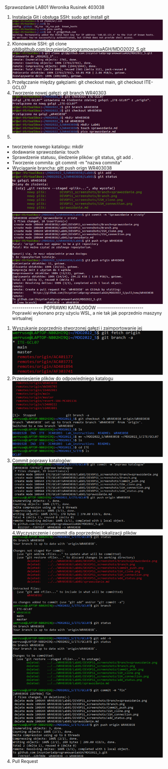 Sprawozdanie LAB01 Weronika Rusinek 403038

1. Instalacja Git i obsługa SSH: sudo apt install git
![plot](./DEVOPS1_screenshots/SSH_connection.png)
2. Klonowanie SSH: git clone git@github.com:InzynieriaOprogramowaniaAGH/MDO2022_S.git
![plot](./DEVOPS1_screenshots/SSH_clone.png)
3. Przełączanie między gałęziami: git checkout main, git checkout ITE-GCL07
4. Tworzenie nowej gałęzi: git branch WR40303
![plot](./DEVOPS1_screenshots/Branch+sprawozdanie.png)
5. 
  - tworzenie nowego katalogu: mkdir
  - dodawanie sprawozdania: touch
  - Sprawdzenie statusu, śledzenie plików: git status, git add . 
  - Tworzenie commita: git commit -m "nazwa commita"
  -  Wyciąganie brancha: gitt push orign WR403038
![plot](./DEVOPS1_screenshots/add_status.png)
![plot](./DEVOPS1_screenshots/Commit_push.png)
--------------- POPRAWKI KATALOGÓW -----------------------
Poprawki wykonano przy użyciu WSL, a nie tak jak poprzednio maszyny wirtualnej 
1. Wyszukanie poprzednio stworzonej gałęzi i zaimportowanie jej
![plot](./DEVOPS1_screenshots/edit.png)
2. Przeniesienie plików do odpowiedniego katalogu
![plot](./DEVOPS1_screenshots/move.png)
3. Commit poprawy katalogów: 
![plot](./DEVOPS1_screenshots/commit_poprawa.png)
4.Wyczyszczenie i commit dla poprzedniej lokalizacji plików
![plot](./DEVOPS1_screenshots/fix.png)
![plot](./DEVOPS1_screenshots/commit_fix.png)
6. Pull Request

